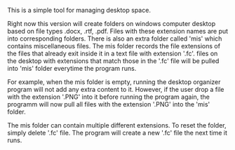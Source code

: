 This is a simple tool for managing desktop space.

Right now this version will create folders on windows computer desktop based on file types .docx, .rtf, .pdf. Files with these extension names are put into corresponding folders. There is also an extra folder called 'mis' which contains miscellaneous files. The mis folder records the file extensions of the files that already exit inside it in a text file with extension '.fc'. files on the desktop with extensions that match those in the '.fc' file will be pulled into 'mis' folder everytime the program runs.

For example, when the mis folder is empty, running the desktop organizer program will not add any extra content to it. However, if the user drop a file with the extension '.PNG' into it before running the program again, the programm will now pull all files with the extension '.PNG' into the 'mis' folder.

The mis folder can contain multiple different extensions. To reset the folder, simply delete '.fc' file. The program will create a new '.fc' file the next time it runs.
